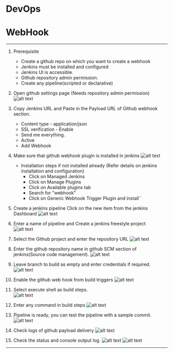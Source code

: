 # DevOps
# WebHook
---------------------------------------
 1. Prerequisite
    - Create a github repo on which you want to create a webhook
    - Jenkins must be installed and configured
    - Jenkins UI is accessible.
    - Github repository admin permission.
    - Create any pipeline(scripted or declarative)
 
 2. Open github settings page (Needs repository admin permission)
        ![alt text](Github.png)
 3. Copy Jenkins URL and Paste in the Payload URL of Github webhook section.
       - Content type - application/json
       - SSL verification - Enable
       - Send me everything.
       - Active
       - Add Webhook
         
 4. Make sure that github webhook plugin is installed in jenkins
         ![alt text](hook.png)
    
    - Installation steps if not installed already (Refer details on jenkins installation and configuration)
      - Click on Managed Jenkins
      - Click on Manage Plugins
      - Click on Available plugins tab
      - Search for "webhook"
      - Click on Generic Webhook Trigger Plugin and install``
      
 5. Create a jenkins pipeline
     Click on the new item from the jenkins Dashboard
        ![alt text](../images/Manage.png)
 6.  Enter a name of pipeline and Create a jenkins freestyle project    
        ![alt text](FreeStyleProject.png)  
 7. Select the Github project and enter the repository URL
        ![alt text](WebHookJenkinsURL.png)
 8. Enter the github repository name in github SCM section of jenkins(Source code management).
        ![alt text](JenkinsGithub.png)
 9. Leave branch to build as empty and enter credentials if required.
        ![alt text](JenkinsBranchToBuild.png) 
 10. Enable the github web hook from build triggers
        ![alt text](BuildTriggers.png)
 11. Select execute shell as build steps.      
        ![alt text](JenkinsBuildSteps.png) 
 12. Enter any command in build steps
        ![alt text](BuildSteps.png)
 13. Pipeline is ready, you can test the pipeline with a sample commit.       
         ![alt text](BuildPipelineReady.png)
 14. Check logs of github payload delivery
         ![alt text](PayloadDelivery.png)
 15. Check the status and console output log.
         ![alt text](BuilDStatus.png)
         ![alt text](ConsoleLog.png)       
---------------------------------------
